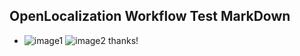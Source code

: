 ## OpenLocalization Workflow Test MarkDown
* ![image1](.\0700ec9a-8380-4987-b11e-c1c1caf35976.PNG)   ![image2](.\74dc601b-034d-4b1d-9792-fc64edc6c04c.png) 
thanks!